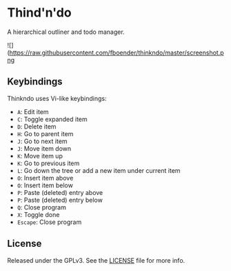 Thind'n'do
==========

A hierarchical outliner and todo manager.

![](https://raw.githubusercontent.com/fboender/thinkndo/master/screenshot.png

## Keybindings

Thinkndo uses Vi-like keybindings:

* `A`: Edit item
* `C`: Toggle expanded item
* `D`: Delete item
* `H`: Go to parent item
* `J`: Go to next item
* `J`: Move item down
* `K`: Move item up
* `K`: Go to previous item
* `L`: Go down the tree or add a new item under current item
* `O`: Insert item above
* `O`: Insert item below
* `P`: Paste (deleted) entry above
* `P`: Paste (deleted) entry below
* `Q`: Close program
* `X`: Toggle done
* `Escape`: Close program

## License

Released under the GPLv3. See the [LICENSE](LICENSE) file for more info.
